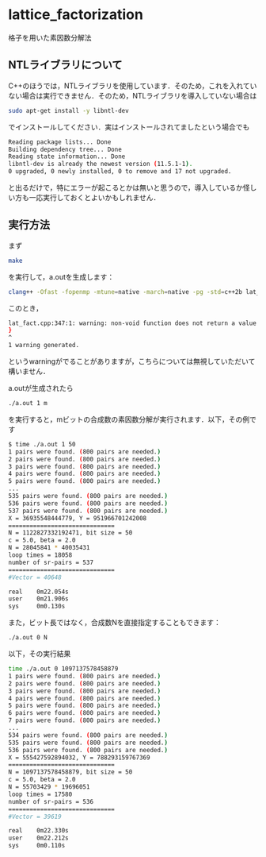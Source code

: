 # lattice_factorization
格子を用いた素因数分解法

## NTLライブラリについて
C++のほうでは，NTLライブラリを使用しています．そのため，これを入れていない場合は実行できません．そのため，NTLライブラリを導入していない場合は
```sh
sudo apt-get install -y libntl-dev
```
でインストールしてください．実はインストールされてましたという場合でも
```sh
Reading package lists... Done
Building dependency tree... Done
Reading state information... Done
libntl-dev is already the newest version (11.5.1-1).
0 upgraded, 0 newly installed, 0 to remove and 17 not upgraded.
```
と出るだけで，特にエラーが起こるとかは無いと思うので，導入しているか怪しい方も一応実行しておくとよいかもしれません．

## 実行方法
まず
```sh
make
```
を実行して，a.outを生成します：
```sh
clang++ -Ofast -fopenmp -mtune=native -march=native -pg -std=c++2b lat_fact.cpp -lntl
```

このとき，
```sh
lat_fact.cpp:347:1: warning: non-void function does not return a value in all control paths [-Wreturn-type]
}
^
1 warning generated.
```
というwarningがでることがありますが，こちらについては無視していただいて構いません．

a.outが生成されたら
```sh
./a.out 1 m
```
を実行すると，mビットの合成数の素因数分解が実行されます．以下，その例です
```sh
$ time ./a.out 1 50
1 pairs were found. (800 pairs are needed.)
2 pairs were found. (800 pairs are needed.)
3 pairs were found. (800 pairs are needed.)
4 pairs were found. (800 pairs are needed.)
5 pairs were found. (800 pairs are needed.)
...
535 pairs were found. (800 pairs are needed.)
536 pairs were found. (800 pairs are needed.)
537 pairs were found. (800 pairs are needed.)
X = 36935548444779, Y = 951966701242008
==============================
N = 1122827332192471, bit size = 50
c = 5.0, beta = 2.0
N = 28045841 * 40035431
loop times = 18058
number of sr-pairs = 537
==============================
#Vector = 40648

real    0m22.054s
user    0m21.906s
sys     0m0.130s
```

また，ビット長ではなく，合成数Nを直接指定することもできます：
```sh
./a.out 0 N
```
以下，その実行結果
```sh
time ./a.out 0 1097137578458879
1 pairs were found. (800 pairs are needed.)
2 pairs were found. (800 pairs are needed.)
3 pairs were found. (800 pairs are needed.)
4 pairs were found. (800 pairs are needed.)
5 pairs were found. (800 pairs are needed.)
6 pairs were found. (800 pairs are needed.)
7 pairs were found. (800 pairs are needed.)
...
534 pairs were found. (800 pairs are needed.)
535 pairs were found. (800 pairs are needed.)
536 pairs were found. (800 pairs are needed.)
X = 555427592894032, Y = 788293159767369
==============================
N = 1097137578458879, bit size = 50
c = 5.0, beta = 2.0
N = 55703429 * 19696051
loop times = 17580
number of sr-pairs = 536
==============================
#Vector = 39619

real    0m22.330s
user    0m22.212s
sys     0m0.110s
```
